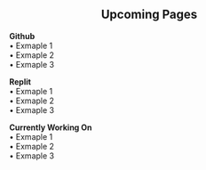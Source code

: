   <h2 align="center">Upcoming Pages</h2>

**Github**
<br/>• Exmaple 1
<br/>• Exmaple 2
<br/>• Exmaple 3


**Replit**
<br/>• Exmaple 1
<br/>• Exmaple 2
<br/>• Exmaple 3


**Currently Working On**
<br/>• Exmaple 1
<br/>• Exmaple 2
<br/>• Exmaple 3